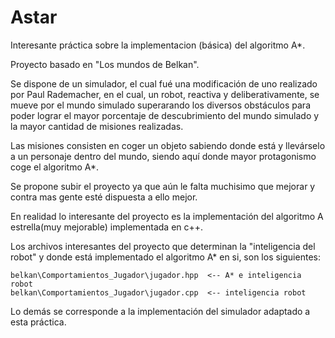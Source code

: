 # Astar
Interesante práctica sobre la implementacion (básica) del algoritmo A*.

Proyecto basado en "Los mundos de Belkan". 

Se dispone de un simulador, el cual fué una modificación de uno realizado por Paul Rademacher, en el cual, un robot, reactiva y deliberativamente, se mueve por el mundo simulado superarando los diversos obstáculos para poder lograr el mayor porcentaje de descubrimiento del mundo simulado y la mayor cantidad de misiones realizadas. 

Las misiones consisten en coger un objeto sabiendo donde está y llevárselo a un personaje dentro del mundo, siendo aquí donde mayor protagonismo coge el algoritmo A*.

Se propone subir el proyecto ya que aún le falta muchisimo que mejorar y contra mas gente esté dispuesta a ello mejor.

En realidad lo interesante del proyecto es la implementación del algoritmo A estrella(muy mejorable) implementada en c++. 

Los archivos interesantes del proyecto que determinan la "inteligencia del robot" y donde está implementado el algoritmo A* en si, son los siguientes: 

    belkan\Comportamientos_Jugador\jugador.hpp  <-- A* e inteligencia robot
    belkan\Comportamientos_Jugador\jugador.cpp  <-- inteligencia robot

Lo demás se corresponde a la implementación del simulador adaptado a esta práctica.
